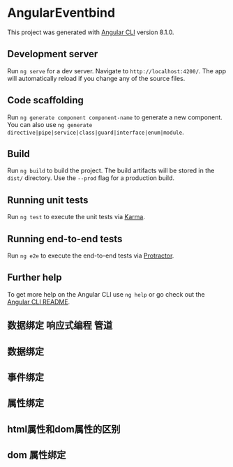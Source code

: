 # AngularEventbind

This project was generated with [Angular CLI](https://github.com/angular/angular-cli) version 8.1.0.

## Development server

Run `ng serve` for a dev server. Navigate to `http://localhost:4200/`. The app will automatically reload if you change any of the source files.

## Code scaffolding

Run `ng generate component component-name` to generate a new component. You can also use `ng generate directive|pipe|service|class|guard|interface|enum|module`.

## Build

Run `ng build` to build the project. The build artifacts will be stored in the `dist/` directory. Use the `--prod` flag for a production build.

## Running unit tests

Run `ng test` to execute the unit tests via [Karma](https://karma-runner.github.io).

## Running end-to-end tests

Run `ng e2e` to execute the end-to-end tests via [Protractor](http://www.protractortest.org/).

## Further help

To get more help on the Angular CLI use `ng help` or go check out the [Angular CLI README](https://github.com/angular/angular-cli/blob/master/README.md).

## 数据绑定 响应式编程 管道
  <!-- 
  数据绑定：双向数据绑定

  响应式编程：和angular关系不大，是由rxjs这个框架实现的，angular集成rxjs并且将一些特性建立在响应式编程的基础上，所以需要对响应式编程有一个初步的理解，才能进一步学习与之相关的特性，

  管道： 是 angular 用来格式化模板输出的一种可重用对象，

   -->
   ## 数据绑定
   <!-- 
   下面是数据绑定的三种方式：
   <h1>{{productTitle}}</h1>
   使用插值表达式将一个表达式的值显示在模板上
   
   <img [src] = "imgUrl">
   使用方括号将html标签上的一个属性绑定到一个表达式上
   
   <button (click)="toProductDetail()">商品详情</button>
   使用小括号将组件控制器的一个方法绑定到模板上一个事件的处理器

   angular 默认的数据绑定是单向的数据绑定，单向是指：要么将控制器上数据的变化显示在模板上，要么将模板上的事件绑定到组件控制器的方法上，
   angular1默认是双向数据绑定，当标签h1的内容发生变化时，productTitle这个属性的值也会发生变化，这也是angular1在处理复杂页面性能的原因，因为angular1 会在页面上维护一个存有所有数据绑定表达式的列表，浏览器事件发生时，angular1会反复检查这个列表，直到确认所有的数据都已经同步，这个过程是非常耗性能的，在angular 中默认的数据绑定方式为单向数据绑定，但是可以通过明确指定的方式，来实现数据双向绑定，也就是说双向数据绑定变成一个可选项而不是默认行为

   数据绑定的几种形式：
   事件绑定
   dom属性绑定
   html属性绑定
   双向数据绑定
    -->
  ## 事件绑定
  <!-- 
  <input (input)="onInputEvent($event)">
  ()小括号表示这是一个事件绑定，
  (input)中的input是事件名称，
  $event 浏览器事件对象
  onInputEvent($event) 组件方法名称
  "onInputEvent($event) 当事件发生时执行的表达式，这个表达式是组件控制性中的一个方法
  当小括号中指定的事件被触发时，等号右侧双引号中的表达式会被执行，
  所以每次(input)这个事件被触发时，这个onInputEvent()方法就会被调用，如果处理事件的方法onInputEvent()需要了解input事件的属性，就给这个处理事件的方法添加一个$event 参数，这个参数$event 是一个标准的浏览器事件对象，它的target属性高指向产生事件的dom 节点，也就是input节点，
  这里有两点需要注意：
  第一：等号右侧的表达式可以不是一个函数调用，也可以是一个属性赋值，想这个样子
  <button (click)="saved = true"></button> ,表示当我点击时组件的saved属性会被设为true, 
  第二点：被绑定的事件可以是标准的DOM事件，也可以是任意的自定义事件，
   -->
  
  ## 属性绑定
  <!-- 
  插值表达式和属性绑定是一个东西
  插值表达式和属性绑定两种效果是一样的，一般插值表达式写法更简单，但是angular 在渲染的时候，都是把插值表达式装换成 属性绑定 
   -->

  ## html属性和dom属性的区别
<!-- 
console.log(event.target.value); 打印的是dom属性
console.log(event.target.getAttribute("value")); 打印的是html属性
dom属性 表示当前的值，html属性是初始化的值，

html属性和dom属性的关系
1： 少量html属性和dom属性之间有着1:1的映射，比如id
2: 有些html属性没有对应的dom属性，如colspan
3: 有些dom属性没有对应的html属性，如textContent
4: 就算名字相同，html属性和dom属性也不是同一个东西
5： html属性的值指定了初始值，dom属性的值表示当前值，dom属性的值可以改变，html属性的值不能改变
6： 模板绑定是通过dom属性和事件来工作的，而不是html属性
7： 插值表达式是dom属性绑定
 -->
## dom 属性绑定
<!-- 

angular:
@Component({...})
class MyComponent {
  greeting: string = 'A value';
}
greeting: string 意思是greeting的数据类型是string
组件的控制器上有greeting 属性
当控制器greeting 发生改变时会触发angular的dom属性绑定机制，修改模板上input的dom属性，

模板：
<input [value]="greeting">
模板value属性通过方括号[],和组件控制器上greeting属性绑定到一起，

浏览器：
DOM
inputElement.value === 'A value'

dom属性绑定机制： 当控制器greeting 值发生改变时，angular会使用单向绑定机制来更新dom, 这个单向是指从控制器的greeting到浏览器的DOM ，把dom属性的value的值inputElement.value改成greeting的值'A value'，这是第一步
第二步 注意：angular的dom属性绑定不会更新html元素的属性，在这个例子中，html属性的值会一直是空的，
第三步：因为浏览器会保持dom和你的UI同步，所以angular在改变dom的value属性之后，新的value的值，会被渲染到页面上，这时候input输入框中就会显示'A value', 
第四步： 注意Dom的value属性的改变，不会更新与其相关的input标签的html属性，
第五步： 当用户再input标签里输入内容时，浏览器也不会同步UI和html属性，用户看到的新值来自于dom,而不是html标签，所以修改input中的值是dom属性在变，不是html值，

注意：[value]="greeting" 如果方括号没有写，angular不会把等号右侧的字符串greeting当成表达式来处理，并执行绑定的，而是会当成一个字符串赋值给value的值，
 -->
